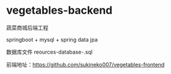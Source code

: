 # vegetables-backend
蔬菜商城后端工程

springboot + mysql + spring data jpa

数据库文件 reources-database-.sql

前端地址：https://github.com/sukineko007/vegetables-frontend